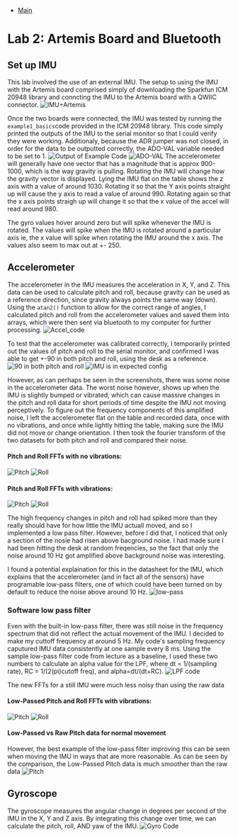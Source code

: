
* [Main](index.md)

# Lab 2: Artemis Board and Bluetooth


## Set up IMU

This lab involved the use of an external IMU. The setup to using the IMU with the Artemis board comprised simply of downloading the Sparkfun ICM 20948 library and conncting the IMU to the Artemis board with a QWIIC connector. 
![IMU+Artemis](lab_2_figs/connected.jpg)

Once the two boards were connected, the IMU was tested by running the ``example1_basics``code provided in the ICM 20948 library. This code simply printed the outputs of the IMU to the serial monitor so that I could verify they were working. Additionaly, because the ADR jumper was not closed, in order for the data to be outputted correctly, the ADO-VAL variable needed to be set to 1. 
![Output of Example Code](lab_2_figs/example1_basics.png)
![ADO-VAL](lab_2_figs/AD0_VAL.png)
The accelerometer will generally have one vector that has a magnitude that is approx 900-1000, which is the way gravity is pulling. Rotating the IMU will change how the gravity vector is displayed. Lying the IMU flat on the table shows the z axis with a value of around 1030. Rotating it so that the Y axis points straight up will cause the y axis to read a value of around 990. Rotating again so that the x axis points straigh up will change it so that the x value of the accel will read around 980.

The gyro values hover around zero but will spike whenever the IMU is rotated. The values will spike when the IMU is rotated around a particular axis ie, the x value will spike when rotating the IMU around the x axis. The values also seem to max out at +- 250.

## Accelerometer

The accelerometer in the IMU measures the acceleration in X, Y, and Z. This data can be used to calculate pitch and roll, because gravity can be used as a reference direction, since gravity always points the same way (down). Using the ``atan2()`` function to allow for the correct range of angles, I calculated pitch and roll from the accelerometer values and saved them into arrays, which were then sent via bluetooth to my computer for further processing.
![Accel_code](lab_2_figs/accel_code.png)

To test that the accelerometer was calibrated correctly, I temporarily printed out the values of pitch and roll to the serial monitor, and confirmed I was able to get +-90 in both pitch and roll, using the desk as a reference.
![90 in both pitch and roll](lab_2_figs/pitch_roll_a_90.png)
![IMU is in expected config](lab_2_figs/pitch_roll_a_90_photo.png)

However, as can perhaps be seen in the screenshots, there was some noise in the accelerometer data. The worst noise however, shows up when the IMU is slightly bumped or vibrated, which can cause massive changes in the pitch and roll data for short periods of time despite the IMU not moving perceptively. To figure out the frequency components of this amplified noise, I left the accelerometer flat on the table and recorded data, once with no vibrations, and once while lightly hitting the table, making sure the IMU did not move or change orientation. I then took the fourier transform of the two datasets for both pitch and roll and compared their noise.

#### Pitch and Roll FFTs with no vibrations:
![Pitch](lab_2_figs/pitch_fft_no_vibes.png)
![Roll](lab_2_figs/roll_fft_no_vibes.png)

#### Pitch and Roll FFTs with vibrations:
![Pitch](lab_2_figs/pitch_fft_with_vibrations.png)
![Roll](lab_2_figs/roll_fft_with_vibrations.png)

The high frequency changes in pitch and roll had spiked more than they really should have for how little the IMU actuall moved, and so I implemented a low pass filter. However, before I did that, I noticed that only a section of the nosie had risen above bacground noise. I had made sure I had been hitting the desk at random freqencies, so the fact that only the noise around 10 Hz got amplified above background noise was interesting.

I found a potential explaination for this in the datasheet for the IMU, which explains that the accelerometer (and in fact all of the sensors) have programable low-pass filters, one of which could have been turned on by default to reduce the noise above around 10 Hz. 
![low-pass](lab_2_figs/built_in_filters.png)

### Software low pass filter
Even with the built-in low-pass filter, there was still noise in the frequency spectrum that did not reflect the actual movement of the IMU. I decided to make my cuttoff frequency at around 5 Hz. My code's sampling frequency caputured IMU data consistently at one sample every 8 ms. Using the sample low-pass filter code from lecture as a baseline, I used these two numbers to calculate an alpha  value for the LPF, where dt = 1/(sampling rate), RC = 1/(2(pi)cutoff freq), and alpha=dt/(dt+RC). 
![LPF code](lab_2_figs/LPF_code.png)

The new FFTs for a still IMU were much less noisy than using the raw data
#### Low-Passed Pitch and Roll FFTs with vibrations:
![Pitch](lab_2_figs/pitch_fft_vibes_lpf.png)
![Roll](lab_2_figs/roll_fft_vibes_lpf.png)

#### Low-Passed vs Raw Pitch data for normal movement
However, the best example of the low-pass filter improving this can be seen when moving the IMU in ways that are more reasonable. As can be seen by the comparison, the Low-Passed Pitch data is much smoother than the raw data
![Pitch](lab_2_figs/pitch_lpf_compar.png)

## Gyroscope

The gyroscope measures the angular change in degrees per second of the IMU in the X, Y and Z axis. By integrating this change over time, we can calculate the pitch, roll, AND yaw of the IMU. 
![Gyro Code](lab_2_figs/integrate_gyro.png)

